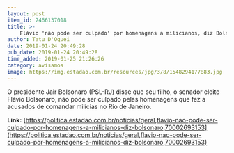 ```yaml
---
layout: post
item_id: 2466137018
title: >-
    Flávio 'não pode ser culpado' por homenagens a milicianos, diz Bolsonaro
author: Tatu D'Oquei
date: 2019-01-24 20:49:28
pub_date: 2019-01-24 20:49:28
time_added: 2019-01-25 21:26:26
category: avisamos
image: https://img.estadao.com.br/resources/jpg/3/8/1548294177883.jpg
---
```


O presidente Jair Bolsonaro (PSL-RJ) disse que seu filho, o senador eleito Flávio Bolsonaro, não pode ser culpado pelas homenagens que fez a acusados de comandar milícias no Rio de Janeiro.

**Link:** [https://politica.estadao.com.br/noticias/geral,flavio-nao-pode-ser-culpado-por-homenagens-a-milicianos-diz-bolsonaro,70002693153](https://politica.estadao.com.br/noticias/geral,flavio-nao-pode-ser-culpado-por-homenagens-a-milicianos-diz-bolsonaro,70002693153)

